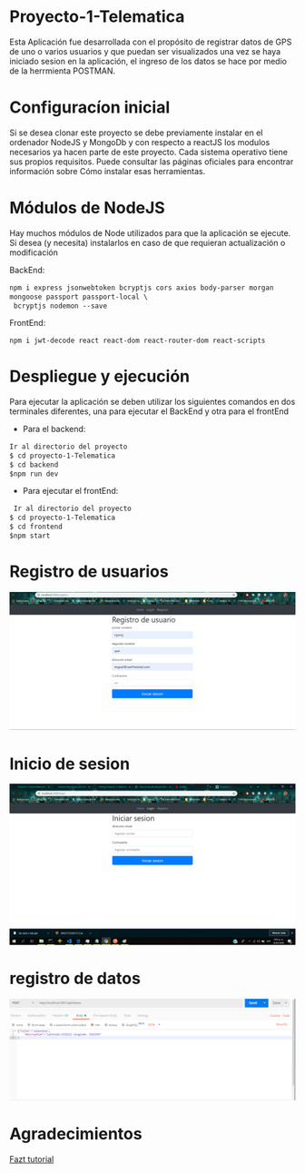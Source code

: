 # Proyecto-1-Telematica

Esta Aplicación fue desarrollada con el propósito de registrar datos de GPS de uno o varios usuarios y que puedan ser visualizados una vez se haya iniciado sesion en la aplicación,
el ingreso de los datos se hace por medio de la herrmienta POSTMAN.

Configuracíon inicial
======================
Si se desea clonar este proyecto se debe previamente instalar en el ordenador
NodeJS y MongoDb y con respecto a reactJS los modulos necesarios 
ya hacen parte de este proyecto. Cada sistema operativo tiene sus propios requisitos. 
Puede consultar las páginas oficiales para encontrar información sobre
Cómo instalar esas herramientas.


Módulos de NodeJS
=================
Hay muchos módulos de Node utilizados para que la aplicación se ejecute.
Si desea (y necesita) instalarlos en caso de que requieran actualización o modificación

BackEnd:
```
npm i express jsonwebtoken bcryptjs cors axios body-parser morgan mongoose passport passport-local \
 bcryptjs nodemon --save
 ```
FrontEnd:
```
npm i jwt-decode react react-dom react-router-dom react-scripts
```
Despliegue y ejecución
=================

Para ejecutar la aplicación se deben utilizar los siguientes comandos en dos terminales diferentes, una para ejecutar el BackEnd y otra para el frontEnd

+ Para el backend:
 
 ```
 Ir al directorio del proyecto
$ cd proyecto-1-Telematica
$ cd backend
$npm run dev
```
+ Para ejecutar el frontEnd:
```
 Ir al directorio del proyecto
$ cd proyecto-1-Telematica
$ cd frontend
$npm start
```
Registro de usuarios
================

![Test Image 7](https://github.com/zitrot/Proyecto-1-Telematica/blob/master/Imagenes/registro.png)

Inicio de sesion
==============

![Test Image 7](https://github.com/zitrot/Proyecto-1-Telematica/blob/master/Imagenes/iniciosesion.png)

registro de datos
===========

![Test Image 7](https://github.com/zitrot/Proyecto-1-Telematica/blob/master/Imagenes/postman.png)


Agradecimientos
===============

[Fazt tutorial](https://www.youtube.com/watch?v=DqpL5UtJHus) 

